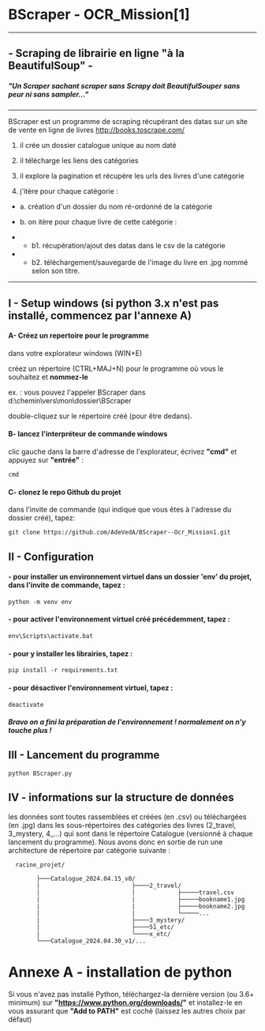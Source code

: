 # BScraper - OCR_Mission[1]
------------------------------------------
## - Scraping de librairie en ligne "à la BeautifulSoup" -

##### "Un Scraper sachant scraper sans Scrapy doit BeautifulSouper sans peur ni sans sampler..."
------------------------------------------
BScraper est un programme de scraping récupérant des datas sur un site de vente en ligne de livres http://books.toscrape.com/

1. il crée un dossier catalogue unique au nom daté

2. il télécharge les liens des catégories

3. il explore la pagination et récupère les urls des livres d'une catégorie

4. j'itère pour chaque catégorie :

- a. création d'un dossier du nom ré-ordonné de la catégorie 

- b. on itère pour chaque livre de cette catégorie :

- - b1. récupération/ajout des datas dans le csv de la catégorie 

- - b2. téléchargement/sauvegarde de l'image du livre en .jpg nommé selon son titre.


------------------------------------------

## I - Setup windows (si python 3.x n'est pas installé, commencez par l'annexe A)

  #### A- Créez un repertoire pour le programme
dans votre explorateur windows (WIN+E) 

créez un répertoire (CTRL+MAJ+N) pour le programme où vous le souhaitez et **nommez-le**

ex. : vous pouvez l'appeler BScraper dans d:\chemin\vers\mon\dossier\BScraper

double-cliquez sur le répertoire créé (pour être dedans).

  #### B- lancez l'interpréteur de commande windows
clic gauche dans la barre d'adresse de l'explorateur, écrivez **"cmd"** et appuyez sur **"entrée"** :

	cmd
	
  #### C- clonez le repo Github du projet
dans l'invite de commande (qui indique que vous êtes à l'adresse du dossier créé), tapez:

	git clone https://github.com/AdeVedA/BScraper--Ocr_Mission1.git
 
## II - Configuration

  #### - pour installer un environnement virtuel dans un dossier 'env' du projet, dans l'invite de commande, tapez :
	
	python -m venv env
 
  #### - pour activer l'environnement virtuel créé précédemment, tapez :
	
	env\Scripts\activate.bat
 
  #### - pour y installer les librairies, tapez :
	
	pip install -r requirements.txt

  #### - pour désactiver l'environnement virtuel, tapez :

	deactivate

  ##### Bravo on a fini la préparation de l'environnement ! normalement on n'y touche plus !
	
## III - Lancement du programme

	python BScraper.py

## IV - informations sur la structure de données

   les données sont toutes rassemblées et créées (en .csv) ou téléchargées (en .jpg) 
dans les sous-répertoires des catégories des livres (2_travel, 3_mystery, 4_...)
qui sont dans le répertoire Catalogue (versionné à chaque lancement du programme).
Nous avons donc en sortie de run une architecture de répertoire par catégorie suivante :

      racine_projet/

      	    ├───Catalogue_2024.04.15_v0/
      	    |                          ├────2_travel/
      	    |                          |            ├─────travel.csv
      	    |                          |            ├─────bookname1.jpg
      	    |                          |            ├─────bookname2.jpg
      	    |                          |            └─────...
      	    |                          ├────3_mystery/
      	    |                          ├────51_etc/
      	    |                          └────x_etc/
      	    └───Catalogue_2024.04.30_v1/...


# Annexe A - installation de python

Si vous n'avez pas installé Python, téléchargez-la dernière version (ou 3.6+ minimum) sur **"https://www.python.org/downloads/"** et installez-le en vous assurant que **"Add to PATH"** est coché (laissez les autres choix par défaut)
	
